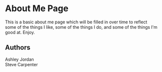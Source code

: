 # About Me Page

This is a basic about me page which will be filled in over time to reflect
some of the things I like, some of the things I do, and some of the things I'm
good at. Enjoy.

## Authors

Ashley Jordan  
Steve Carpenter
